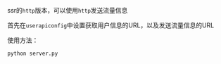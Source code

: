 ssr的`http`版本，可以使用`http`发送流量信息

首先在`userapiconfig`中设置获取用户信息的URL，以及发送流量信息的URL

使用方法：

```shell
python server.py
```



